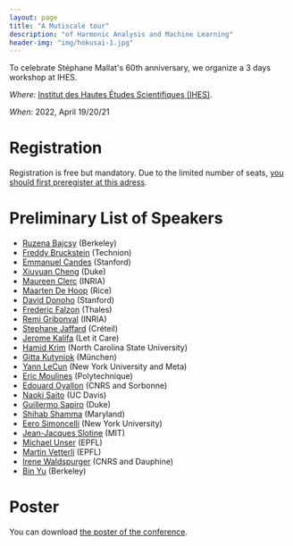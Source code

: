 ```yaml
---
layout: page
title: "A Mutiscale tour"
description: "of Harmonic Analysis and Machine Learning"
header-img: "img/hokusai-1.jpg"
---
```


To celebrate Stéphane Mallat's 60th anniversary, we organize a 3 days workshop at IHES.

_Where:_ [Institut des Hautes Études Scientifiques (IHES)](https://www.ihes.fr/plan-acces/).

_When:_  2022, April 19/20/21


Registration
====================

Registration is free but mandatory. Due to the limited number of seats, [you should first preregister at this adress](https://docs.google.com/forms/d/e/1FAIpQLSekESGxrE56jsS7nQ9SodBEgAVy14Za0MsQobKkJ0zfkWBJSw/viewform).

Preliminary List of Speakers
====================

- [Ruzena Bajcsy](https://www2.eecs.berkeley.edu/Faculty/Homepages/bajcsy.html) (Berkeley)
- [Freddy Bruckstein](https://freddy.cs.technion.ac.il/) (Technion)
- [Emmanuel Candes](https://candes.su.domains/) (Stanford)
- [Xiuyuan Cheng](https://services.math.duke.edu/~xiuyuanc/) (Duke)
- [Maureen Clerc](https://www.inria.fr/fr/maureen-clerc) (INRIA)
- [Maarten De Hoop](https://maartendehoop.rice.edu/) (Rice)
- [David Donoho](https://web.stanford.edu/dept/statistics/cgi-bin/donoho/) (Stanford)
- [Frederic Falzon](https://www.researchgate.net/scientific-contributions/Frederic-Falzon-2047593052) (Thales)
- [Remi Gribonval](https://people.irisa.fr/Remi.Gribonval/) (INRIA)
- [Stephane Jaffard](https://perso.math.u-pem.fr/jaffard.stephane/) (Créteil)
- [Jerome Kalifa](https://fr.linkedin.com/in/j%C3%A9r%C3%B4me-kalifa-3b366b2) (Let it Care)
- [Hamid Krim](https://ece.ncsu.edu/people/ahk/) (North Carolina State University)
- [Gitta Kutyniok](https://www.ai.math.uni-muenchen.de/members/professor/kutyniok/index.html) (München)
- [Yann LeCun](http://yann.lecun.com/) (New York University and Meta)
- [Eric Moulines](http://www.cmapx.polytechnique.fr/~moulines/) (Polytechnique)
- [Edouard Oyallon](https://edouardoyallon.github.io/) (CNRS and Sorbonne)
- [Naoki Saito](https://www.math.ucdavis.edu/~saito/) (UC Davis)
- [Guillermo Sapiro](https://ece.duke.edu/faculty/guillermo-sapiro) (Duke)
- [Shihab Shamma](https://lsp.dec.ens.fr/fr/member/667/shihab-shamma) (Maryland)
- [Eero Simoncelli](https://www.cns.nyu.edu/~eero/) (New York University)
- [Jean-Jacques Slotine](https://meche.mit.edu/people/faculty/JJS@MIT.EDU) (MIT)
- [Michael Unser](https://people.epfl.ch/michael.unser) (EPFL)
- [Martin Vetterli](https://people.epfl.ch/martin.vetterli) (EPFL)
- [Irene Waldspurger](https://www.ceremade.dauphine.fr/~waldspurger/) (CNRS and Dauphine)
- [Bin Yu](https://binyu.stat.berkeley.edu/) (Berkeley)


Poster
====================

You can download [the poster of the conference](img/poster-workshop-S.Mallat-2023_V04.pdf).
